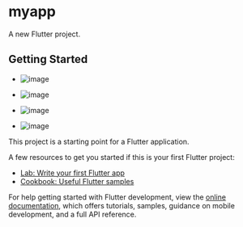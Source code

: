 # myapp

A new Flutter project.

## Getting Started
- ![image](https://github.com/user-attachments/assets/4cdd1812-c3e6-4798-b798-b5f2514eafa0)

- ![image](https://github.com/user-attachments/assets/dc20cc87-27b2-4823-b993-25742d2e072d)

- ![image](https://github.com/user-attachments/assets/def18c9f-b14e-4206-af9b-a06ddf6d3065)

- ![image](https://github.com/user-attachments/assets/b0909f00-0206-44cb-a5d6-e395db133ea2)

This project is a starting point for a Flutter application.

A few resources to get you started if this is your first Flutter project:

- [Lab: Write your first Flutter app](https://docs.flutter.dev/get-started/codelab)
- [Cookbook: Useful Flutter samples](https://docs.flutter.dev/cookbook)

For help getting started with Flutter development, view the
[online documentation](https://docs.flutter.dev/), which offers tutorials,
samples, guidance on mobile development, and a full API reference.

